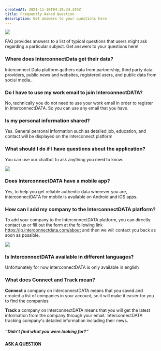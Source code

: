 ```yaml
---
createdAt: 2021-11-10T04:19:34.149Z
title: Frequently Asked Question
description: Get answers to your questions here
---
```

<!--StartFragment-->

![](/img/jarakk.png)

FAQ provides answers to a list of typical questions that users might ask regarding a particular subject. Get answers to your questions here!

### Where does InterconnectData get their data?

Interconnect Data platform gathers data from partnership, third party data providers, public news and websites, registered users, and public data from social media..

### Do I have to use my work email to join InterconnectDATA?

No, technically you do not need to use your work email in order to register in InterconnectDATA. So you can use any email that you have.

### Is my personal information shared?

Yes. General personal information such as detailed job, education, and contact will be displayed on the Interconnect platform

### What should I do if I have questions about the application?

You can use our chatbot to ask anything you need to know.

![](https://lh5.googleusercontent.com/eidrgCPXX2HcNwaxTPthyz3x2ceXjV6jyqXpffsmP71p2wpVQ7wz-0GnJ2EK7XheMhOPh5VyDB-bg01AjQQwUaVCkozl30GVlpsuhagga0IWrweq3BEJMGQhBJ31U8SUt4NZj4D3)

### Does InterconnectDATA have a mobile app?

Yes, to help you get reliable authentic data wherever you are, interconnectDATA for mobile is available on Android and iOS apps.

### How can I add my company to the InterconnectDATA platform?

To add your company to the InterconnectDATA platform, you can directly contact us or fill out the form at the following link <https://lp.interconnectdata.com/about> and then we will contact you back as soon as possible.

![](https://lh3.googleusercontent.com/_fIIQ_t5_4NX6mag6ZqY0uUjbl2Lc6r9VQkbWdyAG-vzM5tKH7VeqXutouSEIdMDHMBfZMakD2S0eJbLoA9AhYPpXUUceZuHnNkU94gFw09kRQ_aufzxpZwyyr2RsDlHB3G-6qde)

### Is InterconnectDATA available in different languages?

Unfortunately for now interconnectDATA is only available in english 

### What does Connect and Track mean?

**Connect** a company on InterconnectDATA means that you saved and created a list of companies in your account, so it will make it easier for you to find the companies

**Track** a company on InterconnectDATA means that you will get the latest information from the company through your email. InterconnectDATA tracking company's detailed information including their news.

##### *“Didn’t find what you were looking for?”* 

**[ASK A QUESTION](https://lp.interconnectdata.com/about)**

<!--EndFragment-->